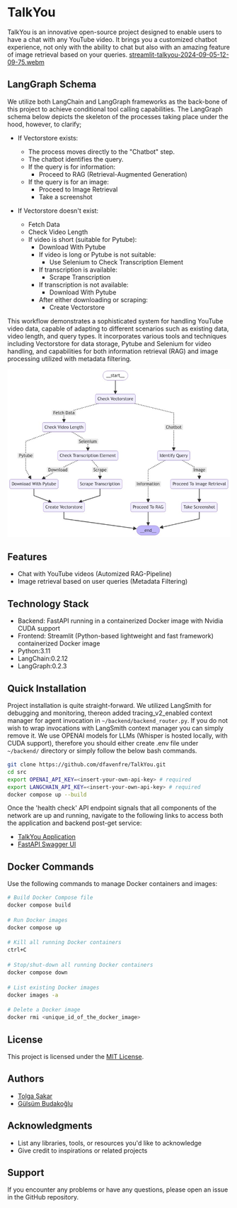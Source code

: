 # TalkYou

TalkYou is an innovative open-source project designed to enable users to have a chat with any YouTube video. It brings you a customized chatbot experience, not only with the ability to chat but also with an amazing feature of image retrieval based on your queries.
[streamlit-talkyou-2024-09-05-12-09-75.webm](https://github.com/user-attachments/assets/d01112b2-0d13-4de0-aa14-b96559c3e6f6)

## LangGraph Schema
We utilize both LangChain and LangGraph frameworks as the back-bone of this project to achieve conditional tool calling capabilities. The LangGraph schema below depicts the skeleton of the processes taking place under the hood,
however, to clarify;

* If Vectorstore exists:
    * The process moves directly to the "Chatbot" step.
    * The chatbot identifies the query.
    * If the query is for information:
      * Proceed to RAG (Retrieval-Augmented Generation)
    * If the query is for an image:
      * Proceed to Image Retrieval
      * Take a screenshot

* If Vectorstore doesn't exist:
  * Fetch Data
  * Check Video Length
  * If video is short (suitable for Pytube):
    * Download With Pytube
    * If video is long or Pytube is not suitable:
      * Use Selenium to Check Transcription Element
    * If transcription is available:
      * Scrape Transcription 
    * If transcription is not available: 
        * Download With Pytube
    * After either downloading or scraping: 
        * Create Vectorstore

This workflow demonstrates a sophisticated system for handling YouTube video data, 
capable of adapting to different scenarios such as existing data, video length, and query types. 
It incorporates various tools and techniques including Vectorstore for data storage, 
Pytube and Selenium for video handling, and capabilities for both information retrieval (RAG) and image processing 
utilized with metadata filtering.

![TalkYou Schema](talkyou_schema.jpg)

## Features

- Chat with YouTube videos (Automized RAG-Pipeline)
- Image retrieval based on user queries (Metadata Filtering)

## Technology Stack
- Backend: FastAPI running in a containerized Docker image with Nvidia CUDA support
- Frontend: Streamlit (Python-based lightweight and fast framework) containerized Docker image
- Python:3.11
- LangChain:0.2.12
- LangGraph:0.2.3

## Quick Installation
Project installation is quite straight-forward. We utilized LangSmith for debugging and monitoring, thereon added tracing_v2_enabled context manager for agent invocation in `~/backend/backend_router.py`. If you do not wish to
wrap invocations with LangSmith context manager you can simply remove it. We use OPENAI models for LLMs (Whisper is hosted locally, with CUDA support), therefore you should either create .env file under `~/backend/` directory or
simply follow the below bash commands.

```bash
git clone https://github.com/dfavenfre/TalkYou.git
cd src
export OPENAI_API_KEY=<insert-your-own-api-key> # required
export LANGCHAIN_API_KEY=<insert-your-own-api-key> # required
docker compose up --build
```

Once the 'health check' API endpoint signals that all components of the network are up and running, navigate to the following links to access both the application and backend post-get service:

- [TalkYou Application](http://localhost:8501/)
- [FastAPI Swagger UI](http://localhost:8000/docs#/)

## Docker Commands

Use the following commands to manage Docker containers and images:

```bash
# Build Docker Compose file
docker compose build

# Run Docker images
docker compose up

# Kill all running Docker containers
ctrl+C

# Stop/shut-down all running Docker containers
docker compose down

# List existing Docker images
docker images -a

# Delete a Docker image
docker rmi <unique_id_of_the_docker_image>
```

## License

This project is licensed under the [MIT License](LICENSE).

## Authors

- [Tolga Şakar](https://www.linkedin.com/in/tolga-%C5%9Fakar-575b86136/)
- [Gülsüm Budakoğlu](https://www.linkedin.com/in/gulsumb/)

## Acknowledgments

- List any libraries, tools, or resources you'd like to acknowledge
- Give credit to inspirations or related projects

## Support

If you encounter any problems or have any questions, please open an issue in the GitHub repository.

